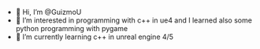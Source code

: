 - 👋 Hi, I’m @GuizmoU
- 👀 I’m interested in programming with c++ in ue4 and I learned also some python programming with pygame
- 🌱 I’m currently learning c++ in unreal engine 4/5

